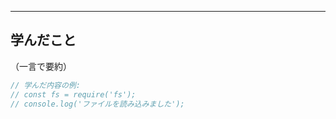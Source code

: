 
---
## 学んだこと
（一言で要約）

```js
// 学んだ内容の例:
// const fs = require('fs');
// console.log('ファイルを読み込みました');
```
